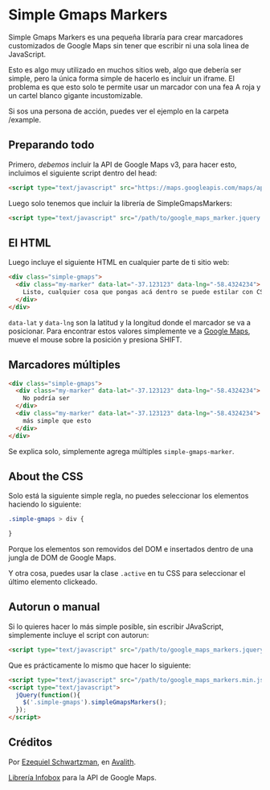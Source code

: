 # Simple Gmaps Markers

Simple Gmaps Markers es una pequeña libraría para crear marcadores customizados
de Google Maps sin tener que escribir ni una sola linea de JavaScript.

Esto es algo muy utilizado en muchos sitios web, algo que debería ser simple, pero
la única forma simple de hacerlo es incluir un iframe. El problema es que esto
solo te permite usar un marcador con una fea A roja y un cartel blanco gigante incustomizable.

Si sos una persona de acción, puedes ver el ejemplo en la carpeta /example.

## Preparando todo

Primero, *debemos* incluir la API de Google Maps v3, para hacer esto, incluimos
el siguiente script dentro del head:

```html
<script type="text/javascript" src="https://maps.googleapis.com/maps/api/js?sensor=false"></script>
```

Luego solo tenemos que incluir la librería de SimpleGmapsMarkers:

```html
<script type="text/javascript" src="/path/to/google_maps_marker.jquery.autorun.min.js"></script>
```

## El HTML

Luego incluye el siguiente HTML en cualquier parte de ti sitio web:

```html
<div class="simple-gmaps">
  <div class="my-marker" data-lat="-37.123123" data-lng="-58.4324234">
    Listo, cualquier cosa que pongas acá dentro se puede estilar con CSS.
  </div>
</div>
```

`data-lat` y `data-lng` son la latitud y la longitud donde el marcador se va a posicionar.
Para encontrar estos valores simplemente ve a [Google Maps](http://maps.google.com), mueve
el mouse sobre la posición y presiona SHIFT.

## Marcadores múltiples

```html
<div class="simple-gmaps">
  <div class="my-marker" data-lat="-37.123123" data-lng="-58.4324234">
    No podría ser
  </div>
  <div class="my-marker" data-lat="-37.123123" data-lng="-58.4324234">
    más simple que esto
  </div>
</div>
```

Se explica solo, simplemente agrega múltiples `simple-gmaps-marker`.

## About the CSS

Solo está la siguiente simple regla, no puedes seleccionar los elementos
haciendo lo siguiente:

```css
.simple-gmaps > div {

}

```

Porque los elementos son removidos del DOM e insertados dentro de una jungla de DOM de Google Maps.

Y otra cosa, puedes usar la clase `.active` en tu CSS para seleccionar el último elemento clickeado.

## Autorun o manual

Si lo quieres hacer lo más simple posible, sin escribir
JAvaScript, simplemente incluye el script con autorun:

```html
<script type="text/javascript" src="/path/to/google_maps_markers.jquery.autorun.min.js"></script>
```

Que es prácticamente lo mismo que hacer lo siguiente:

```html
<script type="text/javascript" src="/path/to/google_maps_markers.min.js"></script>
<script type="text/javascript">
  jQuery(function(){
    $('.simple-gmaps').simpleGmapsMarkers();
  });
</script>
```

## Créditos

Por [Ezequiel Schwartzman](http://zequez.com), en [Avalith](http://avalith.net/).

[Librería Infobox](https://code.google.com/p/google-maps-utility-library-v3/) para la API de Google Maps.
